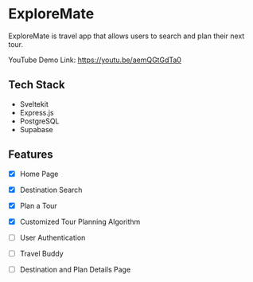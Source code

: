 # ExploreMate

ExploreMate is travel app that allows users to search and plan their next tour. 

YouTube Demo Link: https://youtu.be/aemQGtGdTa0

## Tech Stack
- Sveltekit
- Express.js
- PostgreSQL
- Supabase

## Features
- [x] Home Page
- [x] Destination Search
- [x] Plan a Tour
- [x] Customized Tour Planning Algorithm
- [ ] User Authentication
- [ ] Travel Buddy
- [ ] Destination and Plan Details Page

